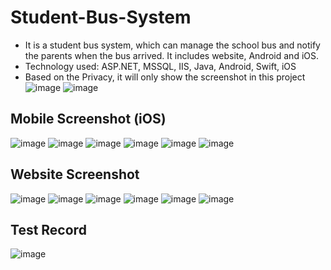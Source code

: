 # Student-Bus-System
* It is a student bus system, which can manage the school bus and notify the parents when the bus arrived. It includes website, Android and iOS.
* Technology used: ASP.NET, MSSQL, IIS, Java, Android, Swift, iOS
* Based on the Privacy, it will only show the screenshot in this project
![image](https://github.com/BanNel/Student-Bus-System/blob/master/Student%20Bus%20System%20Photo/maindesign.png)
![image](https://github.com/BanNel/Student-Bus-System/blob/master/Student%20Bus%20System%20Photo/%E5%9C%96%E7%89%87%20040.png)


## Mobile Screenshot (iOS)

![image](https://github.com/BanNel/Student-Bus-System/blob/master/Student%20Bus%20System%20Photo/1.PNG)
![image](https://github.com/BanNel/Student-Bus-System/blob/master/Student%20Bus%20System%20Photo/2.PNG)
![image](https://github.com/BanNel/Student-Bus-System/blob/master/Student%20Bus%20System%20Photo/4.PNG)
![image](https://github.com/BanNel/Student-Bus-System/blob/master/Student%20Bus%20System%20Photo/3.PNG)
![image](https://github.com/BanNel/Student-Bus-System/blob/master/Student%20Bus%20System%20Photo/1%20(2).PNG)
![image](https://github.com/BanNel/Student-Bus-System/blob/master/Student%20Bus%20System%20Photo/1%20(3).PNG)

## Website Screenshot
![image](https://github.com/BanNel/Student-Bus-System/blob/master/Student%20Bus%20System%20Photo/%E5%9C%96%E7%89%87%20040.png)
![image](https://github.com/BanNel/Student-Bus-System/blob/master/Student%20Bus%20System%20Photo/%E5%9C%96%E7%89%87%20027.png)
![image](https://github.com/BanNel/Student-Bus-System/blob/master/Student%20Bus%20System%20Photo/%E5%9C%96%E7%89%87%20022.png)
![image](https://github.com/BanNel/Student-Bus-System/blob/master/Student%20Bus%20System%20Photo/%E5%9C%96%E7%89%87%20029.png)
![image](https://github.com/BanNel/Student-Bus-System/blob/master/Student%20Bus%20System%20Photo/%E5%9C%96%E7%89%87%20019.png)
![image](https://github.com/BanNel/Student-Bus-System/blob/master/Student%20Bus%20System%20Photo/%E5%9C%96%E7%89%87%20034.png)
## Test Record
![image](https://github.com/BanNel/Student-Bus-System/blob/master/Student%20Bus%20System%20Photo/Screenshot_1.png)
